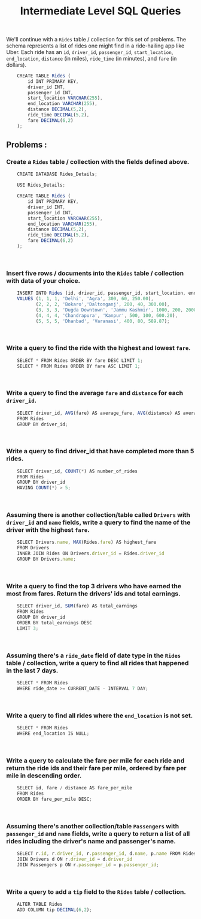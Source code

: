 <h1 align="center">Intermediate Level SQL Queries</h1>

<br>

We'll continue with a `Rides` table / collection for this set of problems. The schema represents a list of rides one might find in a ride-hailing app like Uber. Each ride has an `id`, `driver_id`, `passenger_id`, `start_location`, `end_location`, `distance` (in miles), `ride_time` (in minutes), and `fare` (in dollars).

```js
    CREATE TABLE Rides (
        id INT PRIMARY KEY,
        driver_id INT,
        passenger_id INT,
        start_location VARCHAR(255),
        end_location VARCHAR(255),
        distance DECIMAL(5,2),
        ride_time DECIMAL(5,2),
        fare DECIMAL(6,2)
    );
```

## Problems : 

### Create a `Rides` table / collection with the fields defined above.

```js
    CREATE DATABASE Rides_Details;

    USE Rides_Details;

    CREATE TABLE Rides (
        id INT PRIMARY KEY,
        driver_id INT,
        passenger_id INT,
        start_location VARCHAR(255),
        end_location VARCHAR(255),
        distance DECIMAL(5,2),
        ride_time DECIMAL(5,2),
        fare DECIMAL(6,2)
    );
```

<br>

### Insert five rows / documents into the `Rides` table / collection with data of your choice.

```js
    INSERT INTO Rides (id, driver_id, passenger_id, start_location, end_location, distance, ride_time, fare)
    VALUES (1, 1, 1, 'Delhi', 'Agra', 300, 60, 250.00),
           (2, 2, 2, 'Bokaro','Daltonganj', 200, 40, 300.00),
           (3, 3, 3, 'Dugda Downtown', 'Jammu Kashmir', 1000, 200, 2000.85),
           (4, 4, 4, 'Chandrapura', 'Kanpur', 500, 100, 600.20),
           (5, 5, 5, 'Dhanbad', 'Varanasi', 400, 80, 589.87);
```

<br>

### Write a query to find the ride with the highest and lowest `fare`.

```js
    SELECT * FROM Rides ORDER BY fare DESC LIMIT 1;
    SELECT * FROM Rides ORDER BY fare ASC LIMIT 1;
```

<br>

###  Write a query to find the average `fare` and `distance` for each `driver_id`.

```js
    SELECT driver_id, AVG(fare) AS average_fare, AVG(distance) AS average_distance
    FROM Rides
    GROUP BY driver_id;
```

<br>

### Write a query to find driver_id that have completed more than 5 rides.

```js
    SELECT driver_id, COUNT(*) AS number_of_rides
    FROM Rides
    GROUP BY driver_id
    HAVING COUNT(*) > 5;
```

<br>

### Assuming there is another collection/table called `Drivers` with `driver_id` and `name` fields, write a query to find the name of the driver with the highest `fare`.

```js
    SELECT Drivers.name, MAX(Rides.fare) AS highest_fare
    FROM Drivers
    INNER JOIN Rides ON Drivers.driver_id = Rides.driver_id
    GROUP BY Drivers.name;

```

<br>

### Write a query to find the top 3 drivers who have earned the most from fares. Return the drivers' ids and total earnings.

```js
    SELECT driver_id, SUM(fare) AS total_earnings
    FROM Rides
    GROUP BY driver_id
    ORDER BY total_earnings DESC
    LIMIT 3;
```

<br>

###  Assuming there's a `ride_date` field of date type in the `Rides` table / collection, write a query to find all rides that happened in the last 7 days.

```js
    SELECT * FROM Rides
    WHERE ride_date >= CURRENT_DATE - INTERVAL 7 DAY;
```

<br>

### Write a query to find all rides where the `end_location` is not set.

```js
    SELECT * FROM Rides
    WHERE end_location IS NULL;
```

<br>

### Write a query to calculate the fare per mile for each ride and return the ride ids and their fare per mile, ordered by fare per mile in descending order.

```js
    SELECT id, fare / distance AS fare_per_mile
    FROM Rides
    ORDER BY fare_per_mile DESC;
```

<br>

###  Assuming there's another collection/table `Passengers` with `passenger_id` and `name` fields, write a query to return a list of all rides including the driver's name and passenger's name.

```js
    SELECT r.id, r.driver_id, r.passenger_id, d.name, p.name FROM Rides r
    JOIN Drivers d ON r.driver_id = d.driver_id
    JOIN Passengers p ON r.passenger_id = p.passenger_id;
```

<br>

###  Write a query to add a `tip` field to the `Rides` table / collection.

```js
    ALTER TABLE Rides
    ADD COLUMN tip DECIMAL(6,2);
```